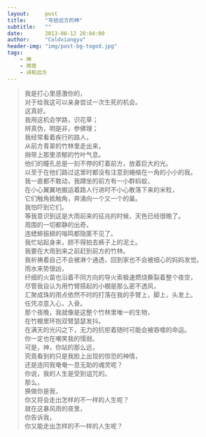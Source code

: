 ```yaml
---  
layout:     post  
title:      "写给远方的神"  
subtitle:   ""  
date:       2013-06-12 20:04:00  
author:     "Coldxiangyu"  
header-img: "img/post-bg-togod.jpg"
tags:
    - 神  
    - 雨夜  
    - 诗和远方  
---
```


>我是打心里感激你的，  
>对于给我这可以亲身尝试一次生死的机会。  
>这真好。  
>我用这机会学路，识花草；  
>辨真伪，明是非，参佛理；  
>我经常看着疾行的路人，  
>从前方青翠的竹林里走出来，  
>捎带上那里浓郁的竹叶气息。  
>他们的瞳孔总是一刻不停的盯着前方，放着巨大的光。   
>以至于在他们路过这里时都没有注意到蜷缩在一角的小小的我。  
>我一直都不敢动，我蹲坐的前方有一小群蚂蚁，  
>在小心翼翼地搬运着路人行进时不小心散落下来的米粒，  
>它们触角抵触角，奔涌向一个又一个的巢。  
>我怕吓到它们。  
>等我意识到这是大雨前来的征兆的时候，天色已经很晚了。  
>周围的一切都静的出奇，  
>连蟋蟀振翅的嗡鸣都隐匿不见了。  
>我忙站起身来，顾不得拍去裤子上的泥土。  
>我要在大雨到来之前赶到前方的竹林。  
>我祈祷着自己不会被淋个通透，回到家也不会被细心的妈妈发觉。  
>雨水来势很凶，  
>纤细的火苗也沿着不同方向的导火索极速燃烧撕裂着整个夜空，  
>尽管我自认为用竹臂搭起的小棚是那么密不透风，  
>汇聚成珠的雨点依然不时的打落在我的手臂上，脚上，头发上。  
>任凭凉意入心，入骨。  
>那个夜晚，我就像是这整个竹林里唯一的生物，  
>在竹棚里环抱双臂瑟瑟发抖。  
>在满天的光闪之下，无力的抗拒着随时可能会被吞噬的命运。  
>你一定也在嘲笑我的懦弱。  
>可是，神，你站的那么远，  
>究竟看到的只是我脸上出现的惊恐的神情，  
>还是连同我奄奄一息无助的魂灵呢？  
>你说，我的人生是受到诅咒的。  
>那么，  
>换做你是我，  
>你又将会走出怎样的不一样的人生呢？  
>就在这暴风雨的夜里，  
>你告诉我，  
>你又能走出怎样的不一样的人生呢？  
